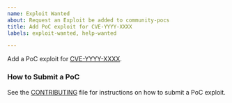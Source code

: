 ```yaml
---
name: Exploit Wanted
about: Request an Exploit be added to community-pocs
title: Add PoC exploit for CVE-YYYY-XXXX
labels: exploit-wanted, help-wanted

---
```


<!-- Please find/replace CVE-YYYY-XXXX with the actual CVE ID. -->

Add a PoC exploit for [CVE-YYYY-XXXX].

[CVE-YYYY-XXXX]: https://nvd.nist.gov/vuln/detail/CVE-YYYY-XXXX

### How to Submit a PoC

See the [CONTRIBUTING] file for instructions on how to submit a PoC exploit.

[CONTRIBUTING]: https://github.com/ronin-rb/community-pocs/blob/main/CONTRIBUTING.md
